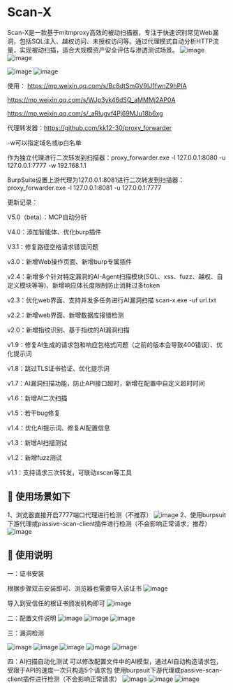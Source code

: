 # Scan-X
Scan-X是一款基于mitmproxy高效的被动扫描器，专注于快速识别常见Web漏洞，包括SQL注入、越权访问、未授权访问等。通过代理模式自动分析HTTP流量，实现被动扫描，适合大规模资产安全评估与渗透测试场景。
![image](https://github.com/kk12-30/Scan-X/blob/main/22.png)
![image](https://github.com/kk12-30/Scan-X/blob/main/web.png)

![image](https://github.com/kk12-30/Scan-X/blob/main/12.png)
![image](https://github.com/kk12-30/Scan-X/blob/main/23.png)



使用：
https://mp.weixin.qq.com/s/Bc8dtSmGV9IJ1fwnZ9hPIA

https://mp.weixin.qq.com/s/WJp3yk46dSQ_aMMMj2AP0A

https://mp.weixin.qq.com/s/_aRlugvf4Pj69MJu18b6xg




代理转发器：https://github.com/kk12-30/proxy_forwarder

-w可以指定域名或ip白名单

作为独立代理进行二次转发到扫描器：proxy_forwarder.exe -l 127.0.0.1:8080 -u 127.0.0.1:7777 -w 192.168.1.1

BurpSuite设置上游代理为127.0.0.1:8081进行二次转发到扫描器：proxy_forwarder.exe -l 127.0.0.1:8081 -u 127.0.0.1:7777



更新记录：

V5.0（beta）：MCP自动分析

V4.0：添加智能体、优化burp插件

V3.1：修复路径空格请求错误问题

v3.0：新增Web操作页面、新增burp专属插件

v2.4：新增多个针对特定漏洞的AI-Agent扫描模块(SQL、xss、fuzz、越权、自定义模块等等)、新增响应体长度限制防止消耗过多token

v2.3：优化web界面、支持并发多任务进行AI漏洞扫描  scan-x.exe -uf url.txt

v2.2：新增web界面、新增数据库报错检测

v2.0：新增指纹识别、基于指纹的AI漏洞扫描

v1.9：修复AI生成的请求包和响应包格式问题（之前的版本会导致400错误）、优化提示词

v1.8：跳过TLS证书验证、优化提示词

v1.7：AI漏洞扫描功能，防止API接口超时，新增在配置中自定义超时时间

v1.6：新增AI二次扫描

v1.5：若干bug修复

v1.4：优化AI提示词、修复AI配置信息

v1.3：新增AI扫描测试

v1.2：新增fuzz测试

v1.1：支持请求三次转发，可联动xscan等工具


## 🚀 使用场景如下

1、浏览器直接开启7777端口代理进行检测（不推荐）
![image](https://github.com/kk12-30/Scan-X/blob/main/4.png)
2、使用burpsuit下游代理或passive-scan-client插件进行检测（不会影响正常请求，推荐）
![image](https://github.com/kk12-30/Scan-X/blob/main/5.png)


## 🚀 使用说明

一：证书安装

根据步骤双击安装即可、浏览器也需要导入该证书
![image](https://github.com/kk12-30/Scan-X/blob/main/1.png)

导入到受信任的根证书颁发机构即可
![image](https://github.com/kk12-30/Scan-X/blob/main/2.png)

二：配置文件说明
![image](https://github.com/kk12-30/Scan-X/blob/main/3.png)
![image](https://github.com/kk12-30/Scan-X/blob/main/6.png)
![image](https://github.com/kk12-30/Scan-X/blob/main/7.png)

三：漏洞检测

![image](https://github.com/kk12-30/Scan-X/blob/main/12.png)
![image](https://github.com/kk12-30/Scan-X/blob/main/10.png)
![image](https://github.com/kk12-30/Scan-X/blob/main/11.png)
![image](https://github.com/kk12-30/Scan-X/blob/main/8.png)
![image](https://github.com/kk12-30/Scan-X/blob/main/9.png)

四：AI扫描自动化测试
可以修改配置文件中的AI模型，通过AI自动构造请求包，受限于API的速度一次只构造5个请求包
使用burpsuit下游代理或passive-scan-client插件进行检测（不会影响正常请求）
![image](https://github.com/kk12-30/Scan-X/blob/main/ai1.png)
![image](https://github.com/kk12-30/Scan-X/blob/main/ai2.png)
![image](https://github.com/kk12-30/Scan-X/blob/main/ai3.png)


